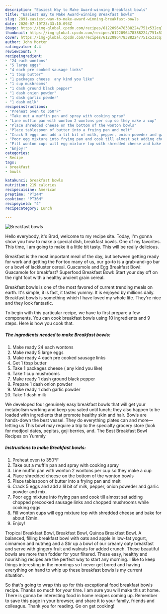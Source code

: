 ```yaml
---
description: "Easiest Way to Make Award-winning Breakfast bowls"
title: "Easiest Way to Make Award-winning Breakfast bowls"
slug: 2891-easiest-way-to-make-award-winning-breakfast-bowls
date: 2020-07-19T23:33:10.093Z
image: https://img-global.cpcdn.com/recipes/6122096478388224/751x532cq70/breakfast-bowls-recipe-main-photo.jpg
thumbnail: https://img-global.cpcdn.com/recipes/6122096478388224/751x532cq70/breakfast-bowls-recipe-main-photo.jpg
cover: https://img-global.cpcdn.com/recipes/6122096478388224/751x532cq70/breakfast-bowls-recipe-main-photo.jpg
author: John Morton
ratingvalue: 4.4
reviewcount: 7
recipeingredient:
- "24 each wontons"
- "5 large eggs"
- "4 each pre cooked sausage links"
- "1 tbsp butter"
- "1 packages cheese  any kind you like"
- "1 cup mushrooms"
- "1 dash ground black pepper"
- "1 dash onion powder"
- "1 dash garlic powder"
- "1 dash milk"
recipeinstructions:
- "Preheat oven to 350°F"
- "Take out a muffin pan and spray with cooking spray"
- "Line muffin pan with wonton 2 wontons per cup so they make a cup"
- "Place shredded cheese on the bottom of the wonton bowls"
- "Place tablespoon of butter into a frying pan and melt"
- "Crack 5 eggs and add a lil bit of milk, pepper, onion poweder and garlic powder and mix."
- "Poor egg mixture into frying pan and cook till almost set adding chopped precooked sausage links and chopped mushrooms while cooking eggs"
- "Fill wonton cups will egg mixture top with shredded cheese and bake for about 12min."
- "Enjoy!"
categories:
- Recipe
tags:
- breakfast
- bowls

katakunci: breakfast bowls 
nutrition: 219 calories
recipecuisine: American
preptime: "PT24M"
cooktime: "PT36M"
recipeyield: "4"
recipecategory: Lunch

---
```



![Breakfast bowls](https://img-global.cpcdn.com/recipes/6122096478388224/751x532cq70/breakfast-bowls-recipe-main-photo.jpg)

Hello everybody, it's Brad, welcome to my recipe site. Today, I'm gonna show you how to make a special dish, breakfast bowls. One of my favorites. This time, I am going to make it a little bit tasty. This will be really delicious.

Breakfast is the most important meal of the day, but between getting ready for work and getting the For too many of us, our go-to is a grab-and-go bar or a bowl of lackluster cereal. Guacamole and Egg Breakfast Bowl: Guacamole for breakfast? Superfood Breakfast Bowl: Start your day off on the right foot with a healthy ancient grain cereal.

Breakfast bowls is one of the most favored of current trending meals on earth. It's simple, it is fast, it tastes yummy. It is enjoyed by millions daily. Breakfast bowls is something which I have loved my whole life. They're nice and they look fantastic.


To begin with this particular recipe, we have to first prepare a few components. You can cook breakfast bowls using 10 ingredients and 9 steps. Here is how you cook that.

<!--inarticleads1-->

##### The ingredients needed to make Breakfast bowls:

1. Make ready 24 each wontons
1. Make ready 5 large eggs
1. Make ready 4 each pre cooked sausage links
1. Get 1 tbsp butter
1. Take 1 packages cheese ( any kind you like)
1. Take 1 cup mushrooms
1. Make ready 1 dash ground black pepper
1. Prepare 1 dash onion powder
1. Make ready 1 dash garlic powder
1. Take 1 dash milk


We developed four genuinely easy breakfast bowls that will get your metabolism working and keep you sated until lunch; they also happen to be loaded with ingredients that promote healthy skin and hair. Bowls are hands-down the best vessel. They do everything plates can and more—letting us This bowl may require a trip to the specialty grocery store (look for medjool dates, pepitas, goji berries, and. The Best Breakfast Bowl Recipes on Yummly 

<!--inarticleads2-->

##### Instructions to make Breakfast bowls:

1. Preheat oven to 350°F
1. Take out a muffin pan and spray with cooking spray
1. Line muffin pan with wonton 2 wontons per cup so they make a cup
1. Place shredded cheese on the bottom of the wonton bowls
1. Place tablespoon of butter into a frying pan and melt
1. Crack 5 eggs and add a lil bit of milk, pepper, onion poweder and garlic powder and mix.
1. Poor egg mixture into frying pan and cook till almost set adding chopped precooked sausage links and chopped mushrooms while cooking eggs
1. Fill wonton cups will egg mixture top with shredded cheese and bake for about 12min.
1. Enjoy!


Tropical Breakfast Bowl, Breakfast Bowl, Quinoa Breakfast Bowl. A balanced, filling breakfast bowl with oats and apple in low-fat yogurt, cinnamon and nutmeg and a Stir up a bowl of our creamy oaty breakfast and serve with gingery fruit and walnuts for added crunch. These beautiful bowls are more than fodder for your filtered. These easy, healthy and nourishing recipes are the perfect way to start any morning. I like to keep things interesting in the mornings so I never get bored and having everything on hand to whip up these breakfast bowls is my current situation. 

So that's going to wrap this up for this exceptional food breakfast bowls recipe. Thanks so much for your time. I am sure you will make this at home. There is gonna be interesting food in home recipes coming up. Remember to save this page in your browser, and share it to your family, friends and colleague. Thank you for reading. Go on get cooking!
